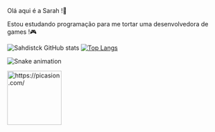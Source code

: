 Olá  aqui é a Sarah !💜

Estou estudando programação para me tortar uma desenvolvedora de games !🎮



![Sahdistck GitHub stats](https://github-readme-stats.vercel.app/api?username=sahdistck&show_icons=true&theme=tokyonight)
[![Top Langs](https://github-readme-stats.vercel.app/api/top-langs/?username=sahdistck&size_weight=0.5&count_weight=0.5_icons=true&theme=tokyonight)](https://github.com/sahdistck/github-readme-stats)

![Snake animation](https://github.com/sahdistck/sahdistck/blob/outputgithub-contribution-grid-snake.svg)

<a href="https://picasion.com/"><img src="https://i.picasion.com/pic92/85432092f12c1871c9af19dd23bc2d92.gif" width="125" height="125" border="0" alt="https://picasion.com/" /></a><br /><a href="https://picasion.com/">
</a>
